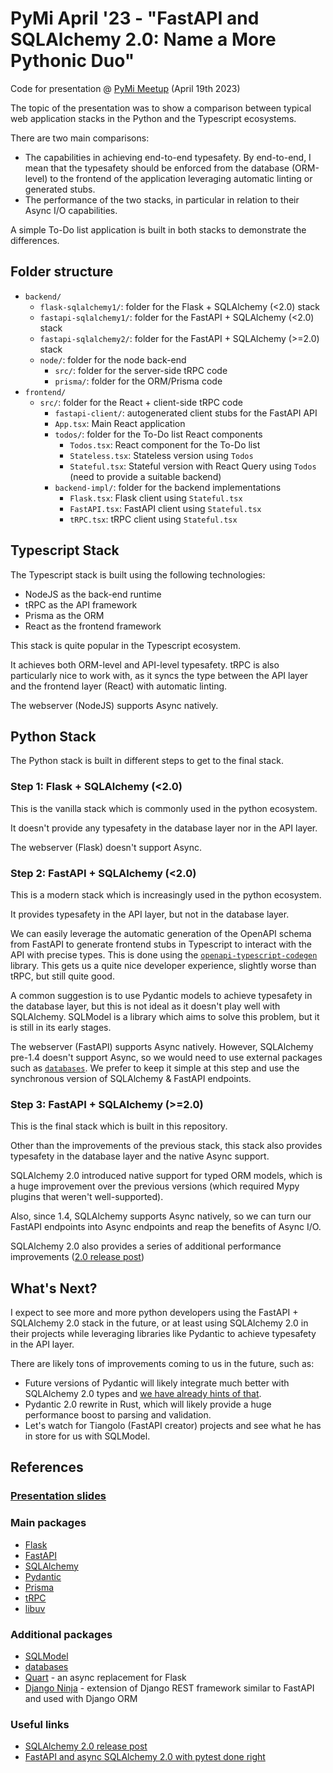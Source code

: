 # PyMi April '23 - "FastAPI and SQLAlchemy 2.0: Name a More Pythonic Duo"

Code for presentation @ [PyMi Meetup](https://milano.python.it/) (April 19th 2023)

The topic of the presentation was to show a comparison between typical web application stacks in the Python and the Typescript ecosystems.

There are two main comparisons:

- The capabilities in achieving end-to-end typesafety. By end-to-end, I mean that the typesafety should be enforced from the database (ORM-level) to the frontend of the application leveraging automatic linting or generated stubs.
- The performance of the two stacks, in particular in relation to their Async I/O capabilities.

A simple To-Do list application is built in both stacks to demonstrate the differences.

## Folder structure

- `backend/`
  - `flask-sqlalchemy1/`: folder for the Flask + SQLAlchemy (<2.0) stack
  - `fastapi-sqlalchemy1/`: folder for the FastAPI + SQLAlchemy (<2.0) stack
  - `fastapi-sqlalchemy2/`: folder for the FastAPI + SQLAlchemy (>=2.0) stack
  - `node/`: folder for the node back-end
    - `src/`: folder for the server-side tRPC code
    - `prisma/`: folder for the ORM/Prisma code
- `frontend/`
  - `src/`: folder for the React + client-side tRPC code
    - `fastapi-client/`: autogenerated client stubs for the FastAPI API
    - `App.tsx`: Main React application
    - `todos/`: folder for the To-Do list React components
      - `Todos.tsx`: React component for the To-Do list
      - `Stateless.tsx`: Stateless version using `Todos`
      - `Stateful.tsx`: Stateful version with React Query using `Todos` (need to provide a suitable backend)
    - `backend-impl/`: folder for the backend implementations
      - `Flask.tsx`: Flask client using `Stateful.tsx`
      - `FastAPI.tsx`: FastAPI client using `Stateful.tsx`
      - `tRPC.tsx`: tRPC client using `Stateful.tsx`

## Typescript Stack

The Typescript stack is built using the following technologies:

- NodeJS as the back-end runtime
- tRPC as the API framework
- Prisma as the ORM
- React as the frontend framework

This stack is quite popular in the Typescript ecosystem.

It achieves both ORM-level and API-level typesafety.
tRPC is also particularly nice to work with, as it syncs the type between the API layer and the frontend layer (React) with automatic linting.

The webserver (NodeJS) supports Async natively.

## Python Stack

The Python stack is built in different steps to get to the final stack.

### Step 1: Flask + SQLAlchemy (<2.0)

This is the vanilla stack which is commonly used in the python ecosystem.

It doesn't provide any typesafety in the database layer nor in the API layer.

The webserver (Flask) doesn't support Async.

### Step 2: FastAPI + SQLAlchemy (<2.0)

This is a modern stack which is increasingly used in the python ecosystem.

It provides typesafety in the API layer, but not in the database layer.

We can easily leverage the automatic generation of the OpenAPI schema from FastAPI to generate frontend stubs in Typescript to interact with the API with precise types. This is done using the [`openapi-typescript-codegen`](https://www.npmjs.com/package/openapi-typescript-codegen) library.
This gets us a quite nice developer experience, slightly worse than tRPC, but still quite good.

A common suggestion is to use Pydantic models to achieve typesafety in the database layer, but this is not ideal as it doesn't play well with SQLAlchemy.
SQLModel is a library which aims to solve this problem, but it is still in its early stages.

The webserver (FastAPI) supports Async natively. However, SQLAlchemy pre-1.4 doesn't support Async, so we would need to use external packages such as [`databases`](https://github.com/encode/databases).
We prefer to keep it simple at this step and use the synchronous version of SQLAlchemy & FastAPI endpoints.

### Step 3: FastAPI + SQLAlchemy (>=2.0)

This is the final stack which is built in this repository.

Other than the improvements of the previous stack, this stack also provides typesafety in the database layer and the native Async support.

SQLAlchemy 2.0 introduced native support for typed ORM models, which is a huge improvement over the previous versions (which required Mypy plugins that weren't well-supported).

Also, since 1.4, SQLAlchemy supports Async natively, so we can turn our FastAPI endpoints into Async endpoints and reap the benefits of Async I/O.

SQLAlchemy 2.0 also provides a series of additional performance improvements ([2.0 release post](https://www.sqlalchemy.org/blog/2023/01/26/sqlalchemy-2.0.0-released/))

## What's Next?

I expect to see more and more python developers using the FastAPI + SQLAlchemy 2.0 stack in the future, or at least using SQLAlchemy 2.0 in their projects while leveraging libraries like Pydantic to achieve typesafety in the API layer.

There are likely tons of improvements coming to us in the future, such as:

- Future versions of Pydantic will likely integrate much better with SQLAlchemy 2.0 types and [we have already hints of that](https://docs.sqlalchemy.org/en/20/changelog/changelog_20.html#change-2.0.4).
- Pydantic 2.0 rewrite in Rust, which will likely provide a huge performance boost to parsing and validation.
- Let's watch for Tiangolo (FastAPI creator) projects and see what he has in store for us with SQLModel.

## References

### [Presentation slides](https://slides.com/giuzzilla/deck-687a4d/fullscreen)

### Main packages

- [Flask](https://flask.palletsprojects.com/)
- [FastAPI](https://fastapi.tiangolo.com/)
- [SQLAlchemy](https://www.sqlalchemy.org/)
- [Pydantic](https://pydantic-docs.helpmanual.io/)
- [Prisma](https://www.prisma.io/)
- [tRPC](https://trpc.io/)
- [libuv](https://libuv.org/)

### Additional packages

- [SQLModel](https://sqlmodel.tiangolo.com/)
- [databases](https://github.com/encode/databases)
- [Quart](https://quart.palletsprojects.com/en/latest/) - an async replacement for Flask
- [Django Ninja](https://django-ninja.rest-framework.com/) - extension of Django REST framework similar to FastAPI and used with Django ORM

### Useful links

- [SQLAlchemy 2.0 release post](https://www.sqlalchemy.org/blog/2023/01/26/sqlalchemy-2.0.0-released/)
- [FastAPI and async SQLAlchemy 2.0 with pytest done right
  ](http://praciano.com.br/fastapi-and-async-sqlalchemy-20-with-pytest-done-right.html)
